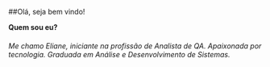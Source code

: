 
##Olá, seja bem vindo!

**Quem sou eu?**

###### Me chamo Eliane, iniciante na profissão de Analista de QA. Apaixonada por tecnologia. Graduada em Análise e Desenvolvimento de Sistemas.

